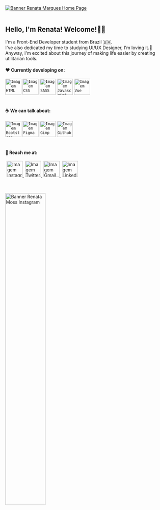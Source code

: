 <a href="https://renatamoss.vercel.app/" target="_blank">
 <img align="center" alt="Banner Renata Marques Home Page" 
 src="https://i.ibb.co/jvbBMwY/image-banner-page.png">
</a>
<br/>

<div align="left"> 
 <br/>

 <h2> 
  Hello, I'm Renata! Welcome!👋👩‍ 
 </h2>

 <p> 
  I'm a Front-End Developer student from Brazil 🇧🇷. <br/>
  I've also dedicated my time to studying UI/UX Designer, I'm loving it.🤍 <br/>
  Anyway, I'm excited about this journey of making life easier by creating utilitarian tools.
 </p>

 <h4>
  ❤️ Currently developing on:
 </h4>

 <code><a href="https://developer.mozilla.org/pt-BR/docs/Web/HTML/Element" target="_blank"><img height="50"  alt="Imagem HTML" src="https://www.vectorlogo.zone/logos/w3_html5/w3_html5-ar21.svg"></a></code>
 <code><a href="https://developer.mozilla.org/pt-BR/docs/Web/CSS" target="_blank"><img height="50" alt="Imagem CSS" src="https://www.vectorlogo.zone/logos/w3_css/w3_css-ar21.svg"></a></code>
 <code><a href="https://sass-lang.com/" target="_blank"><img height="50" alt="Imagem SASS" src="https://www.vectorlogo.zone/logos/sass-lang/sass-lang-ar21.svg"></a></code>
 <code><a href="https://developer.mozilla.org/pt-BR/docs/Web/JavaScript/" target="_blank"><img height="50" alt="Imagem Javascript" src="https://www.vectorlogo.zone/logos/javascript/javascript-ar21.svg"></a></code>
 <code><a href="https://vuejs.org/" target="_blank"><img height="50" alt="Imagem Vue" src="https://www.vectorlogo.zone/logos/vuejs/vuejs-ar21.svg"></a></code>
 <br/><br/>

 <h4>
  ☕ We can talk about:
 </h4>

 <code><a href="https://getbootstrap.com/docs/5.1/getting-started/introduction/" target="_blank"><img height="50" alt="Imagem Bootstrap" src="https://www.vectorlogo.zone/logos/getbootstrap/getbootstrap-ar21.svg"></a></code>
 <code><a href="https://www.figma.com/" target="_blank"><img height="50" alt="Imagem Figma" src="https://www.vectorlogo.zone/logos/figma/figma-ar21.svg"></a></code>
 <code><a href="https://www.gimp.org/" target="_blank"><img height="50" alt="Imagem Gimp" src="https://www.vectorlogo.zone/logos/gimp/gimp-ar21.svg"></a></code>
 <code><a href="https://github.com/" target="_blank"><img height="50" alt="Imagem Github" src="https://www.vectorlogo.zone/logos/github/github-ar21.svg"></a></code>
 <br/><br/>

 <h4>
  🤝 Reach me at:
 </h4>

 <image>
  <a href="https://www.instagram.com/renatamoss.ti" target="_blank">
   <img height="50" alt="Imagem Instagram" src="https://www.vectorlogo.zone/logos/instagram/instagram-ar21.svg">
  </a>
 </image>
 <image>
  <a href="https://twitter.com/moss_renata" target="_blank">
   <img height="50" alt="Imagem Twitter" src="https://www.vectorlogo.zone/logos/twitter/twitter-ar21.svg">
  </a>
 </image>
 <image>
  <a href="mailto:renatamoss.web@gmail.com" target="_blank">
   <img height="50" alt="Imagem Gmail" src="https://www.vectorlogo.zone/logos/gmail/gmail-ar21.svg">
  </a>
 </image>
 <image>
  <a href="https://www.linkedin.com/in/renata-moss" target="_blank">
   <img height="50" alt="Imagem Linkedin" src="https://www.vectorlogo.zone/logos/linkedin/linkedin-ar21.svg">
  </a>
 </image>
  <br/><br/><br/>

  <img style="width:50%" alt="Banner Renata Moss Instagram" 
  src="https://user-images.githubusercontent.com/71418589/158079742-434b072b-6dfe-41c7-9f40-516daf84af3e.png">
  <br/>
 
 </div>
